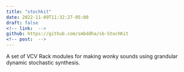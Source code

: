```yaml
---
title: "stochkit"
date: 2022-11-09T11:32:27-05:00
draft: false 
<!-- link:  -->
github: https://github.com/smbddha/sb-StochKit
<!-- post:  -->
---
```


A set of VCV Rack modules for making wonky sounds using grandular dynamic stochastic synthesis.
